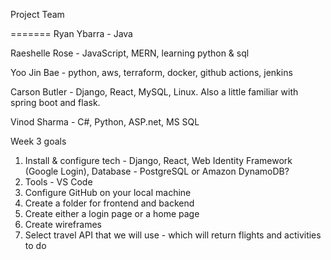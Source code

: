 Project Team

=======
Ryan Ybarra - Java

Raeshelle Rose - JavaScript, MERN, learning python & sql

Yoo Jin Bae - python, aws, terraform, docker, github actions, jenkins

Carson Butler - Django, React, MySQL, Linux. Also a little familiar with spring boot and flask.

Vinod Sharma - C#, Python, ASP.net, MS SQL

Week 3 goals
1. Install & configure tech - Django, React, Web Identity Framework (Google Login), Database - PostgreSQL or Amazon DynamoDB?
2. Tools - VS Code
3. Configure GitHub on your local machine
4. Create a folder for frontend and backend
5. Create either a login page or a home page
6. Create wireframes
7. Select travel API that we will use - which will return flights and activities to do